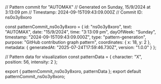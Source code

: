 // Pattern commit for "AUTOMAX"
// Generated on Sunday, 15/9/2024 at 3:13:09 pm
// Timestamp: 2024-09-15T09:43:09.000Z
// Commit ID: ns0o3y8xoro

const patternCommit_ns0o3y8xoro = {
  id: "ns0o3y8xoro",
  text: "AUTOMAX",
  date: "15/9/2024",
  time: "3:13:09 pm",
  dayOfWeek: "Sunday",
  timestamp: "2024-09-15T09:43:09.000Z",
  type: "pattern-generation",
  purpose: "GitHub contribution graph pattern",
  coordinates: {
    x: 18,
    y: 2
  },
  metadata: {
    generatedAt: "2025-07-24T17:59:46.730Z",
    version: "1.0.0"
  }
};

// Pattern data for visualization
const patternData = {
  character: "X",
  position: 56,
  intensity: 2
};

export { patternCommit_ns0o3y8xoro, patternData };
export default patternCommit_ns0o3y8xoro;
